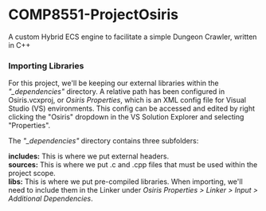 # COMP8551-ProjectOsiris
A custom Hybrid ECS engine to facilitate a simple Dungeon Crawler, written in C++

<h3>Importing Libraries</h3>
<p>
  For this project, we'll be keeping our external libraries within the <i>"_dependencies"</i> directory. A relative path has been configured in Osiris.vcxproj, or <i>Osiris Properties</i>, which is an XML config file for Visual Studio (VS) environments. This config can be accessed and edited by right clicking the "Osiris" dropdown in the VS Solution Explorer and selecting "Properties".
</p>

The <i>"_dependencies"</i> directory contains three subfolders:

<p>
  <b>includes:</b> This is where we put external headers.
  <br><b>sources:</b> This is where we put .c and .cpp files that must be used within the project scope.
  <br><b>libs:</b> This is where we put pre-compiled libraries. When importing, we'll need to include them in the Linker under <i>Osiris Properties > Linker > Input > Additional Dependencies</i>.
  
</p>

